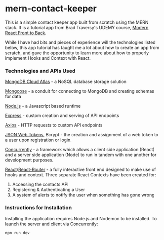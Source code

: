# mern-contact-keeper
This is a simple contact keeper app built from scratch using the MERN stack. It is a tutorial app from Brad Traversy's UDEMY course, [Modern React Front to Back](https://www.udemy.com/course/modern-react-front-to-back/). 

While I have had bits and pieces of experience will the technologies listed below, this app tutorial has taught me a lot about how to create an app from scratch, and gave the opportunity to learn more about how to properly implement Hooks and Context with React. 

### Technologies and APIs Used

[MongoDB Cloud Atlas](https://www.mongodb.com/cloud/atlas) - a NoSQL database storage solution

[Mongoose](https://mongoosejs.com/) - a conduit for connecting to MongoDB and creating schemas for data

[Node.js](https://nodejs.org/) - a Javascript based runtime

[Express](https://expressjs.com/) - custom creation and serving of API endpoints

[Axios](https://github.com/axios/axios) - HTTP requests to custom API endpoints

[JSON Web Tokens](https://jwt.io/), Bcrypt - the creation and assignment of a web token to a user upon registration or login. 

[Concurrently](https://www.npmjs.com/package/concurrently) - a framework which allows a client side application (React) and a server side application (Node) to run in tandem with one another for development purposes. 

[React](https://reactjs.org/)/[React-Router](https://www.npmjs.com/package/react-router) - a fully interactive front end designed to make use of hooks and context. Three separate React Contexts have been created for: 

  1. Accessing the contacts API
  2. Registering & Authenticating a User
  3. A system of alerts to notify the user when something has gone wrong 

### Instructions for Installation

Installing the application requires Node.js and Nodemon to be installed. To launch the server and client via Concurrently: 

`npm run dev` 

